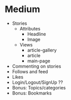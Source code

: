 # Medium

- Stories
  - Attributes
    - Headline
    - Image
  - Views
    - article-gallery
    - article
    - main-page
- Commenting on stories
- Follows and feed
- Likes
- Login/Logout/SignUp ??
- Bonus: Topics/categories
- Bonus: Bookmarks
